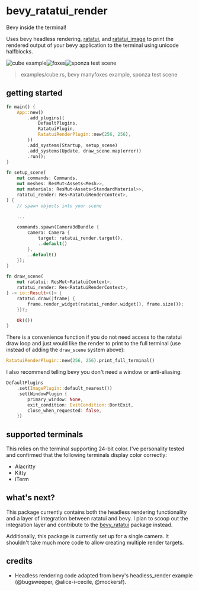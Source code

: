 # bevy_ratatui_render

Bevy inside the terminal!

Uses bevy headless rendering, [ratatui](https://github.com/ratatui-org/ratatui), and
[ratatui_image](https://github.com/benjajaja/ratatui-image) to print the rendered output
of your bevy application to the terminal using unicode halfblocks.

![cube example](repo/cube.gif)![foxes](repo/foxes.gif)![sponza test scene](repo/sponza.gif)

> examples/cube.rs, bevy manyfoxes example, sponza test scene

## getting started

```rust
fn main() {
    App::new()
        .add_plugins((
            DefaultPlugins,
            RatatuiPlugin,
            RatatuiRenderPlugin::new(256, 256),
        ))
        .add_systems(Startup, setup_scene)
        .add_systems(Update, draw_scene.map(error))
        .run();
}

fn setup_scene(
    mut commands: Commands,
    mut meshes: ResMut<Assets<Mesh>>,
    mut materials: ResMut<Assets<StandardMaterial>>,
    ratatui_render: Res<RatatuiRenderContext>,
) {
    // spawn objects into your scene

    ...

    commands.spawn(Camera3dBundle {
        camera: Camera {
            target: ratatui_render.target(),
            ..default()
        },
        ..default()
    });
}

fn draw_scene(
    mut ratatui: ResMut<RatatuiContext>,
    ratatui_render: Res<RatatuiRenderContext>,
) -> io::Result<()> {
    ratatui.draw(|frame| {
        frame.render_widget(ratatui_render.widget(), frame.size());
    })?;

    Ok(())
}
```

There is a convenience function if you do not need access to the ratatui draw loop and just would like
the render to print to the full terminal (use instead of adding the `draw_scene` system above):

```rust
RatatuiRenderPlugin::new(256, 256).print_full_terminal()
```

I also recommend telling bevy you don't need a window or anti-aliasing:

```rust
DefaultPlugins
    .set(ImagePlugin::default_nearest())
    .set(WindowPlugin {
        primary_window: None,
        exit_condition: ExitCondition::DontExit,
        close_when_requested: false,
    })
```

## supported terminals

This relies on the terminal supporting 24-bit color. I've personality tested and confirmed that the following terminals display color correctly:

- Alacritty
- Kitty
- iTerm

## what's next?

This package currently contains both the headless rendering functionality and a layer of integration between
ratatui and bevy. I plan to scoop out the integration layer and contribute to the
[bevy_ratatui](https://github.com/joshka/bevy_ratatui/tree/main) package instead.

Additionally, this package is currently set up for a single camera. It shouldn't take much more code to allow
creating multiple render targets.

## credits

* Headless rendering code adapted from bevy's headless_render example (@bugsweeper, @alice-i-cecile, @mockersf).

